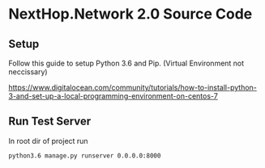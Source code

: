 NextHop.Network 2.0 Source Code
===

Setup
---
Follow this guide to setup Python 3.6 and Pip. (Virtual Environment not neccissary)

https://www.digitalocean.com/community/tutorials/how-to-install-python-3-and-set-up-a-local-programming-environment-on-centos-7

Run Test Server
---
In root dir of project run

    python3.6 manage.py runserver 0.0.0.0:8000
